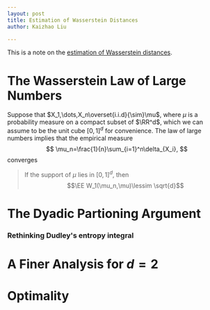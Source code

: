 ```yaml
---
layout: post
title: Estimation of Wasserstein Distances
author: Kaizhao Liu

---
```


This is a note on the [estimation of Wasserstein distances](https://arxiv.org/abs/2407.18163).


# The Wasserstein Law of Large Numbers

Suppose that $X_1,\dots,X_n\overset{i.i.d}{\sim}\mu$, where $\mu$ is a probability measure on a compact subset of $\RR^d$, which we can assume to be the unit cube $[0,1]^d$ for convenience.
The law of large numbers implies that the empirical measure 
$$
\mu_n=\frac{1}{n}\sum_{i=1}^n\delta_{X_i},
$$
converges


>If the support of $\mu$ lies in $[0,1]^d$, then $$\EE W_1(\mu_n,\mu)\lessim \sqrt{d}$$


# The Dyadic Partioning Argument


### Rethinking Dudley's entropy integral


# A Finer Analysis for $d=2$


# Optimality